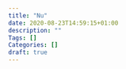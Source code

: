 ```yaml
---
title: "Nu"
date: 2020-08-23T14:59:15+01:00
description: ""
Tags: []
Categories: []
draft: true
---
```


